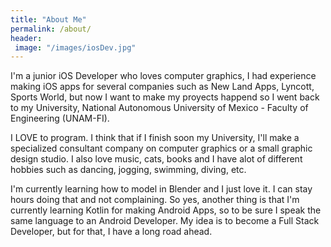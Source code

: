 ```yaml
---
title: "About Me"
permalink: /about/
header: 
 image: "/images/iosDev.jpg"
---
```


I'm a junior iOS Developer who loves computer graphics, I had experience making iOS apps for several companies
such as New Land Apps, Lyncott, Sports World, but now I want to make my proyects happend so I went back to my 
University, National Autonomous University of Mexico - Faculty of Engineering (UNAM-FI).

I LOVE to program. I think that if I finish soon my University, I'll make a specialized consultant company on 
computer graphics or a small graphic design studio. I also love music, cats, books and I have alot of different 
hobbies such as dancing, jogging, swimming, diving, etc.

I'm currently learning how to model in Blender and I just love it. I can stay hours doing that and not complaining.
So yes, another thing is that I'm currently learning Kotlin for making Android Apps, so to be sure I speak the same 
language to an Android Developer. My idea is to become a Full Stack Developer, but for that, I have a long road ahead.

